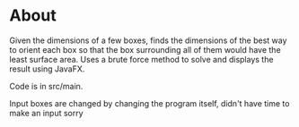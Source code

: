 # About
Given the dimensions of a few boxes, finds the dimensions of the best way to orient each box so that the box surrounding all of them would have the least surface area. Uses a brute force method to solve and displays the result using JavaFX. 

Code is in src/main. 

Input boxes are changed by changing the program itself, didn't have time to make an input sorry
